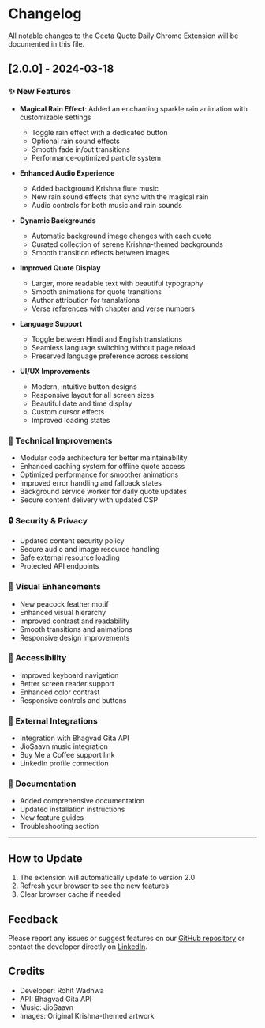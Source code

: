 # Changelog

All notable changes to the Geeta Quote Daily Chrome Extension will be documented in this file.

## [2.0.0] - 2024-03-18

### ✨ New Features

- **Magical Rain Effect**: Added an enchanting sparkle rain animation with customizable settings
  - Toggle rain effect with a dedicated button
  - Optional rain sound effects
  - Smooth fade in/out transitions
  - Performance-optimized particle system

- **Enhanced Audio Experience**
  - Added background Krishna flute music
  - New rain sound effects that sync with the magical rain
  - Audio controls for both music and rain sounds

- **Dynamic Backgrounds**
  - Automatic background image changes with each quote
  - Curated collection of serene Krishna-themed backgrounds
  - Smooth transition effects between images

- **Improved Quote Display**
  - Larger, more readable text with beautiful typography
  - Smooth animations for quote transitions
  - Author attribution for translations
  - Verse references with chapter and verse numbers

- **Language Support**
  - Toggle between Hindi and English translations
  - Seamless language switching without page reload
  - Preserved language preference across sessions

- **UI/UX Improvements**
  - Modern, intuitive button designs
  - Responsive layout for all screen sizes
  - Beautiful date and time display
  - Custom cursor effects
  - Improved loading states

### 🔧 Technical Improvements

- Modular code architecture for better maintainability
- Enhanced caching system for offline quote access
- Optimized performance for smoother animations
- Improved error handling and fallback states
- Background service worker for daily quote updates
- Secure content delivery with updated CSP

### 🔒 Security & Privacy

- Updated content security policy
- Secure audio and image resource handling
- Safe external resource loading
- Protected API endpoints

### 🎨 Visual Enhancements

- New peacock feather motif
- Enhanced visual hierarchy
- Improved contrast and readability
- Smooth transitions and animations
- Responsive design improvements

### 📱 Accessibility

- Improved keyboard navigation
- Better screen reader support
- Enhanced color contrast
- Responsive controls and buttons

### 🔗 External Integrations

- Integration with Bhagvad Gita API
- JioSaavn music integration
- Buy Me a Coffee support link
- LinkedIn profile connection

### 📝 Documentation

- Added comprehensive documentation
- Updated installation instructions
- New feature guides
- Troubleshooting section

---

## How to Update

1. The extension will automatically update to version 2.0
2. Refresh your browser to see the new features
3. Clear browser cache if needed

## Feedback

Please report any issues or suggest features on our [GitHub repository](https://github.com/yourusername/geeta-quote-daily) or contact the developer directly on [LinkedIn](https://in.linkedin.com/in/rohit-wadhwa).

## Credits

- Developer: Rohit Wadhwa
- API: Bhagvad Gita API
- Music: JioSaavn
- Images: Original Krishna-themed artwork 